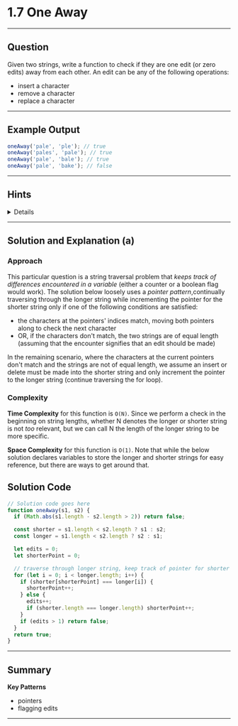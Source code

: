 # 1.7 One Away

---

## Question

Given two strings, write a function to check if they are one edit (or zero edits) away from each other. An edit can be any of the following operations:

- insert a character
- remove a character
- replace a character

---

## Example Output

```javascript
oneAway('pale', 'ple'); // true
oneAway('pales', 'pale'); // true
oneAway('pale', 'bale'); // true
oneAway('pale', 'bake'); // false
```

---

## Hints

<details>

- #23: Start with the easy thing. Can you check each of the conditions separately?
- #97: What is the relationship between "insert" and "remove"? Do they need to be two separate checks?
- #130: Can you do all three checks in a single pass?

</details>

---

## Solution and Explanation (a)

### Approach

This particular question is a string traversal problem that _keeps track of differences encountered in a variable_ (either a counter or a boolean flag would work). The solution below loosely uses a _pointer pattern_,continually traversing through the longer string while incrementing the pointer for the shorter string only if one of the following conditions are satisfied:

- the characters at the pointers' indices match, moving both pointers along to check the next character
- OR, if the characters don't match, the two strings are of equal length (assuming that the encounter signifies that an edit should be made)

In the remaining scenario, where the characters at the current pointers don't match and the strings are not of equal length, we assume an insert or delete must be made into the shorter string and only increment the pointer to the longer string (continue traversing the for loop).

### Complexity

**Time Complexity** for this function is `O(N)`. Since we perform a check in the beginning on string lengths, whether N denotes the longer or shorter string is not _too_ relevant, but we can call N the length of the longer string to be more specific.

**Space Complexity** for this function is `O(1)`. Note that while the below solution declares variables to store the longer and shorter strings for easy reference, but there are ways to get around that.

## Solution Code

```javascript
// Solution code goes here
function oneAway(s1, s2) {
  if (Math.abs(s1.length - s2.length > 2)) return false;

  const shorter = s1.length < s2.length ? s1 : s2;
  const longer = s1.length < s2.length ? s2 : s1;

  let edits = 0;
  let shorterPoint = 0;

  // traverse through longer string, keep track of pointer for shorter
  for (let i = 0; i < longer.length; i++) {
    if (shorter[shorterPoint] === longer[i]) {
      shorterPoint++;
    } else {
      edits++;
      if (shorter.length === longer.length) shorterPoint++;
    }
    if (edits > 1) return false;
  }
  return true;
}
```

---

## Summary

**Key Patterns**

- pointers
- flagging edits

---
